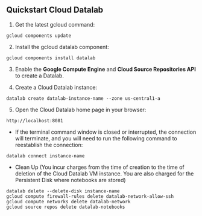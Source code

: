 ## Quickstart Cloud Datalab

1. Get the latest gcloud command:
```
gcloud components update
```
2. Install the gcloud datalab component:
```
gcloud components install datalab
```
3. Enable the **Google Compute Engine** and **Cloud Source Repositories API** to create a Datalab.

4. Create a Cloud Datalab instance:
```
datalab create datalab-instance-name --zone us-central1-a
```

5. Open the Cloud Datalab home page in your browser:
```
http://localhost:8081
```

-  If the terminal command window is closed or interrupted, the connection will terminate,
and you will need to run the following command to reestablish the connection:
```
datalab connect instance-name
```

- Clean Up (You incur charges from the time of creation to the time of deletion of the Cloud Datalab VM instance. 
You are also charged for the Persistent Disk where notebooks are stored) 
```
datalab delete --delete-disk instance-name
gcloud compute firewall-rules delete datalab-network-allow-ssh
gcloud compute networks delete datalab-network
gcloud source repos delete datalab-notebooks
```
